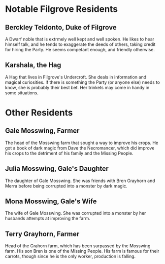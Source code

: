 # Notable Filgrove Residents

## Berckley Teldonto, Duke of Filgrove 

A Dwarf noble that is extrmely well kept and well spoken. He likes to hear himself talk, and he tends to exaggerate the deeds of others, taking credit for hiring the Party. He seems competant enough, and friendly otherwise.

## Karshala, the Hag

A Hag that lives in Filgrove's Undercroft. She deals in information and magical curiosities. If there is something the Party (or anyone else) needs to know, she is probably their best bet. Her trinkets may come in handy in some situations.

# Other Residents

## Gale Mosswing, Farmer 

The head of the Mosswing farm that sought a way to improve his crops. He got a book of dark magic from Dave the Necromancer, which did improve his crops to the detriment of his family and the Missing People.

## Julia Mosswing, Gale's Daughter 

The daughter of Gale Mosswing. She was friends with Bren Grayhorn and Merra before being corrupted into a monster by dark magic.

## Mona Mosswing, Gale's Wife 

The wife of Gale Mosswing. She was corrupted into a monster by her husbands attempts at improving the farm.

## Terry Grayhorn, Farmer 

Head of the Grahorn farm, which has been surpassed by the Mosswing farm. His son Bren is one of the Missing People. His farm is famous for their carrots, though since he is the only worker, production is falling.